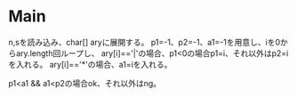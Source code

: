# Main
n,sを読み込み、char[] aryに展開する。
p1=-1、p2=-1、a1=-1を用意し、iを0からary.length回ループし、
ary[i]=='|'の場合、p1<0の場合p1=i、それ以外はp2=iを入れる。
ary[i]=='*'の場合、a1=iを入れる。

p1<a1 && a1<p2の場合ok、それ以外はng。
